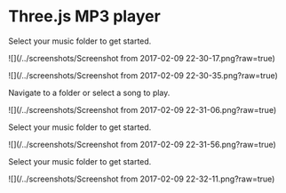 # Three.js MP3 player

Select your music folder to get started.

![](/../screenshots/Screenshot from 2017-02-09 22-30-17.png?raw=true)



![](/../screenshots/Screenshot from 2017-02-09 22-30-35.png?raw=true)

Navigate to a folder or select a song to play.

![](/../screenshots/Screenshot from 2017-02-09 22-31-06.png?raw=true)

Select your music folder to get started.

![](/../screenshots/Screenshot from 2017-02-09 22-31-56.png?raw=true)

Select your music folder to get started.

![](/../screenshots/Screenshot from 2017-02-09 22-32-11.png?raw=true)
